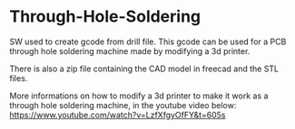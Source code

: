 # Through-Hole-Soldering
SW used to create gcode from drill file. This gcode can be used for a PCB through hole soldering machine made by modifying a 3d printer.

There is also a zip file containing the CAD model in freecad and the STL files.

More informations on how to modify a 3d printer to make it work as a through hole soldering machine, in the youtube video below:
https://www.youtube.com/watch?v=LzfXfgyOfFY&t=605s
